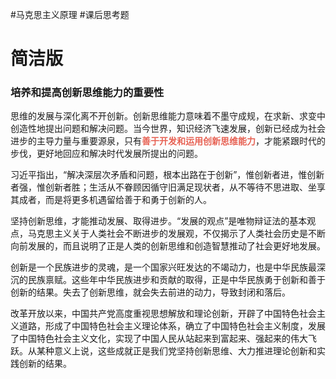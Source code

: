 #马克思主义原理 #课后思考题 
# 简洁版
### 培养和提高创新思维能力的重要性
思维的发展与深化离不开创新。创新思维能力意味着不墨守成规，在求新、求变中创造性地提出问题和解决问题。当今世界，知识经济飞速发展，创新已经成为社会进步的主导力量与重要源泉，只有<span style="font-weight:bold; color:rgb(231, 98, 84)">善于开发和运用创新思维能力</span>，才能紧跟时代的步伐，更好地回应和解决时代发展所提出的问题。

习近平指出，“解决深层次矛盾和问题，根本出路在于创新”，惟创新者进，惟创新者强，惟创新者胜；生活从不眷顾因循守旧满足现状者，从不等待不思进取、坐享其成者，而是将更多机遇留给善于和勇于创新的人。

坚持创新思维，才能推动发展、取得进步。“发展的观点”是唯物辩证法的基本观点，马克思主义关于人类社会不断进步的发展观，不仅揭示了人类社会历史是不断向前发展的，而且说明了正是人类的创新思维和创造智慧推动了社会更好地发展。

创新是一个民族进步的灵魂，是一个国家兴旺发达的不竭动力，也是中华民族最深沉的民族禀赋。这些年中华民族进步和贡献的取得，正是中华民族勇于创新和善于创新的结果。失去了创新思维，就会失去前进的动力，导致封闭和落后。

改革开放以来，中国共产党高度重视思想解放和理论创新，开辟了中国特色社会主义道路，形成了中国特色社会主义理论体系，确立了中国特色社会主义制度，发展了中国特色社会主义文化，实现了中国人民从站起来到富起来、强起来的伟大飞跃。从某种意义上说，这些成就正是我们党坚持创新思维、大力推进理论创新和实践创新的结果。
